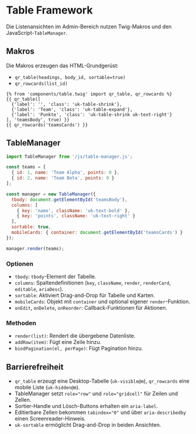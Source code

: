 # Table Framework

Die Listenansichten im Admin-Bereich nutzen Twig-Makros und den JavaScript-`TableManager`.

## Makros

Die Makros erzeugen das HTML-Grundgerüst:

- `qr_table(headings, body_id, sortable=true)`
- `qr_rowcards(list_id)`

```twig
{% from 'components/table.twig' import qr_table, qr_rowcards %}
{{ qr_table([
  {'label': '', 'class': 'uk-table-shrink'},
  {'label': 'Team', 'class': 'uk-table-expand'},
  {'label': 'Punkte', 'class': 'uk-table-shrink uk-text-right'}
], 'teamsBody', true) }}
{{ qr_rowcards('teamsCards') }}
```

## TableManager

```js
import TableManager from '/js/table-manager.js';

const teams = [
  { id: 1, name: 'Team Alpha', points: 0 },
  { id: 2, name: 'Team Beta', points: 0 }
];

const manager = new TableManager({
  tbody: document.getElementById('teamsBody'),
  columns: [
    { key: 'name', className: 'uk-text-bold' },
    { key: 'points', className: 'uk-text-right' }
  ],
  sortable: true,
  mobileCards: { container: document.getElementById('teamsCards') }
});

manager.render(teams);
```

### Optionen

- `tbody`: `tbody`-Element der Tabelle.
- `columns`: Spaltendefinitionen (`key`, `className`, `render`, `renderCard`, `editable`, `ariaDesc`).
- `sortable`: Aktiviert Drag-and-Drop für Tabelle und Karten.
- `mobileCards`: Objekt mit `container` und optional eigener `render`-Funktion.
- `onEdit`, `onDelete`, `onReorder`: Callback-Funktionen für Aktionen.

### Methoden

- `render(list)`: Rendert die übergebene Datenliste.
- `addRow(item)`: Fügt eine Zeile hinzu.
- `bindPagination(el, perPage)`: Fügt Pagination hinzu.

## Barrierefreiheit

- `qr_table` erzeugt eine Desktop-Tabelle (`uk-visible@m`), `qr_rowcards` eine mobile Liste (`uk-hidden@m`).
- TableManager setzt `role="row"` und `role="gridcell"` für Zeilen und Zellen.
- Sortier-Handle und Lösch-Buttons erhalten ein `aria-label`.
- Editierbare Zellen bekommen `tabindex="0"` und über `aria-describedby` einen Screenreader-Hinweis.
- `uk-sortable` ermöglicht Drag-and-Drop in beiden Ansichten.
